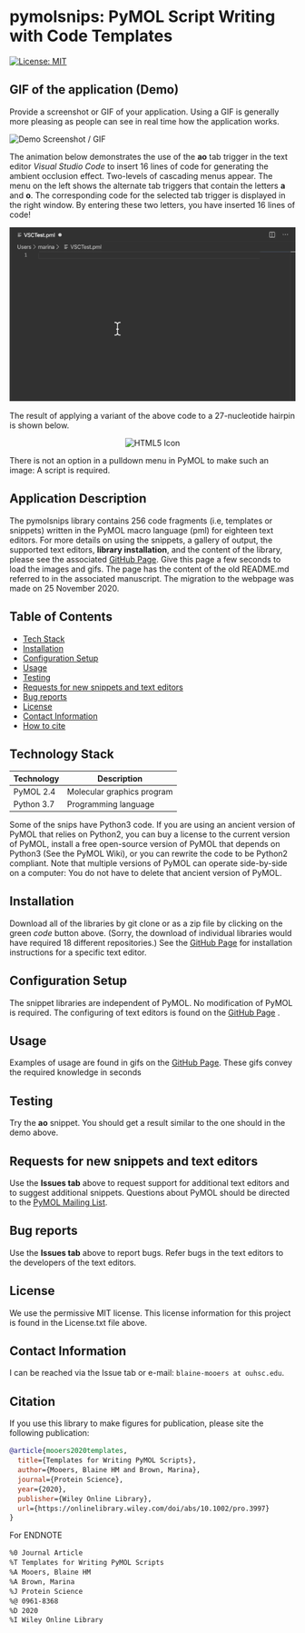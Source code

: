 # pymolsnips: PyMOL Script Writing with Code Templates

[![License: MIT](https://img.shields.io/badge/License-MIT-blue.svg)](https://opensource.org/licenses/MIT)

## GIF of the application (Demo)

Provide a screenshot or GIF of your application. Using a GIF is generally more pleasing as people can see in real time how the application works.

![Demo Screenshot / GIF](Link)


<p>The animation below demonstrates the use of the <b>ao</b> tab trigger in the text editor <em>Visual Studio Code</em> to insert 16 lines of code for generating the ambient occlusion effect.
Two-levels of cascading menus appear.
The menu on the left shows the alternate tab triggers that contain the letters <b>a</b> and <b>o</b>.
The corresponding code for the selected tab trigger is displayed in the right window.
By entering these two letters, you have inserted 16 lines of code!
</p>

<p align="center"><img src="gifs/VSCaoSnip.gif"></p>

The result of applying a variant of the above code to a 27-nucleotide hairpin is shown below.

<p align="center"><img src="./images/AODdsRNA.png" alt="HTML5 Icon" style="width:364px;height:630px;"></p>

There is not an option in a pulldown menu in PyMOL to make such an image: A script is required.


## Application Description

The pymolsnips library contains 256 code fragments (i.e, templates or snippets) written in the PyMOL macro language (pml) for eighteen text editors.
For more details on using the snippets, a gallery of output, the supported text editors, **library installation**, and the content of the library, please see the associated [GitHub Page](https://mooerslab.github.io/pymolsnips/). 
Give this page a few seconds to load  the images and gifs. The page has the content of the old README.md referred to in the associated manuscript. The migration to the webpage was made on 25 November 2020.


## Table of Contents

* [Tech Stack](#tech-stack)
* [Installation](#installation)
* [Configuration Setup](#configuration-setup)
* [Usage](#usage)
* [Testing](#testing)
* [Requests for new snippets and text editors](#requests)
* [Bug reports](#bugreports)
* [License](#license)
* [Contact Information](#contact-information)
* [How to cite](#citation)



## Technology Stack

| Technology | Description                               |
|------------|-------------------------------------------|
| PyMOL   2.4   | Molecular graphics program         | 
| Python  3.7     |  Programming language          |

Some of the snips have Python3 code.
If you are using an ancient version of PyMOL that relies on Python2, you can buy a license to the current version of PyMOL, install a free open-source version of PyMOL that depends on Python3 (See the PyMOL Wiki), or you can rewrite the code to be Python2 compliant. 
Note that multiple versions of PyMOL can operate side-by-side on a computer: You do not have to delete that ancient version of PyMOL.


## Installation

Download all of the libraries by git clone or as a zip file by clicking on the green *code* button above.
(Sorry, the download of individual libraries would have required 18 different repositories.)
See the [GitHub Page](https://mooerslab.github.io/pymolsnips/) for installation instructions for a specific text editor.

## Configuration Setup

The snippet libraries are independent of PyMOL. 
No modification of PyMOL is required. 
The configuring of text editors is found on the   [GitHub Page](https://mooerslab.github.io/pymolsnips/) .

## Usage

Examples of usage are found in gifs on the  [GitHub Page](https://mooerslab.github.io/pymolsnips/). 
These gifs convey the required knowledge in seconds 

## Testing

Try the **ao** snippet. You should get a result similar to the one should in the demo above.


## Requests for new snippets and text editors

Use the **Issues tab** above to request support for additional text editors and to suggest additional snippets. 
Questions about PyMOL should be directed to the [PyMOL Mailing List](https://pymolwiki.org/index.php/PyMOL_mailing_list).


## Bug reports

Use the **Issues tab** above to report bugs.
Refer bugs in the text editors to the developers of the text editors. 


## License

We use the permissive MIT license.
This license information for this project is found in the License.txt file above. 


## Contact Information 

I can be reached via the Issue tab or e-mail: `blaine-mooers at ouhsc.edu`.


## Citation

If you use this library to make figures for publication, please site the following publication:


```bibtex
@article{mooers2020templates,
  title={Templates for Writing PyMOL Scripts},
  author={Mooers, Blaine HM and Brown, Marina},
  journal={Protein Science},
  year={2020},
  publisher={Wiley Online Library},
  url={https://onlinelibrary.wiley.com/doi/abs/10.1002/pro.3997}
}
```

For ENDNOTE

```bash
%0 Journal Article
%T Templates for Writing PyMOL Scripts
%A Mooers, Blaine HM
%A Brown, Marina
%J Protein Science
%@ 0961-8368
%D 2020
%I Wiley Online Library
```


